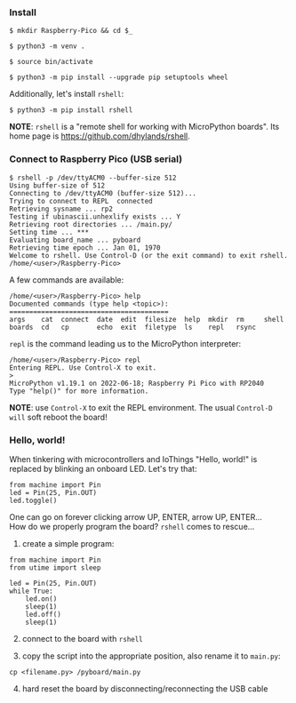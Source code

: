 ### Install
```
$ mkdir Raspberry-Pico && cd $_

$ python3 -m venv .

$ source bin/activate

$ python3 -m pip install --upgrade pip setuptools wheel
```

Additionally, let's install `rshell`:
```
$ python3 -m pip install rshell
```
**NOTE**: `rshell` is a "remote shell for working with MicroPython boards".
Its home page is https://github.com/dhylands/rshell.

### Connect to Raspberry Pico (USB serial)
```
$ rshell -p /dev/ttyACM0 --buffer-size 512
Using buffer-size of 512
Connecting to /dev/ttyACM0 (buffer-size 512)...
Trying to connect to REPL  connected
Retrieving sysname ... rp2
Testing if ubinascii.unhexlify exists ... Y
Retrieving root directories ... /main.py/
Setting time ... *** 
Evaluating board_name ... pyboard
Retrieving time epoch ... Jan 01, 1970
Welcome to rshell. Use Control-D (or the exit command) to exit rshell.
/home/<user>/Raspberry-Pico> 
```

A few commands are available:
```
/home/<user>/Raspberry-Pico> help
Documented commands (type help <topic>):
========================================
args    cat  connect  date  edit  filesize  help  mkdir  rm     shell
boards  cd   cp       echo  exit  filetype  ls    repl   rsync
```

`repl` is the command leading us to the MicroPython interpreter:
```
/home/<user>/Raspberry-Pico> repl
Entering REPL. Use Control-X to exit.
>
MicroPython v1.19.1 on 2022-06-18; Raspberry Pi Pico with RP2040
Type "help()" for more information.
```
**NOTE**: use `Control-X` to exit the REPL environment. The usual `Control-D will` soft reboot the board!

### Hello, world!
When tinkering with microcontrollers and IoThings "Hello, world!" is replaced by blinking an onboard LED. Let's try that:
```
from machine import Pin
led = Pin(25, Pin.OUT)
led.toggle()
```

One can go on forever clicking arrow UP, ENTER, arrow UP, ENTER...</br>
How do we properly program the board? `rshell` comes to rescue...
1. create a simple program:
```
from machine import Pin
from utime import sleep

led = Pin(25, Pin.OUT)
while True:
    led.on()
    sleep(1)
    led.off()
    sleep(1)
```

2. connect to the board with `rshell`

3. copy the script into the appropriate position, also rename it to `main.py`:
```
cp <filename.py> /pyboard/main.py
```

4. hard reset the board by disconnecting/reconnecting the USB cable

